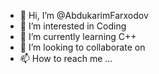 - 👋 Hi, I’m @AbdukarimFarxodov
- 👀 I’m interested in Coding
- 🌱 I’m currently learning C++
- 💞️ I’m looking to collaborate on 
- 📫 How to reach me ...

<!---
AbdukarimFarxodov/AbdukarimFarxodov is a ✨ special ✨ repository because its `README.md` (this file) appears on your GitHub profile.
You can click the Preview link to take a look at your changes.
--->
